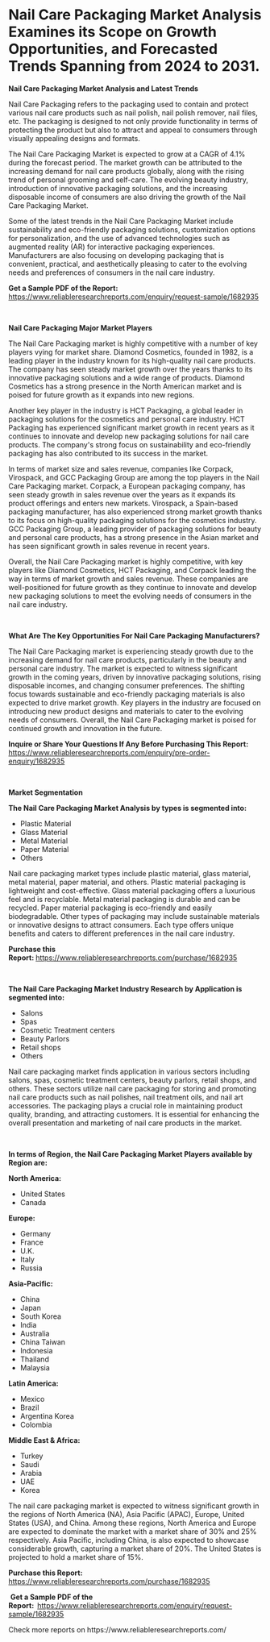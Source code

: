 <p><h1>Nail Care Packaging Market Analysis Examines its Scope on Growth Opportunities, and Forecasted Trends Spanning from 2024 to 2031.</h1></p><p><strong>Nail Care Packaging Market Analysis and Latest Trends</strong></p>
<p><p>Nail Care Packaging refers to the packaging used to contain and protect various nail care products such as nail polish, nail polish remover, nail files, etc. The packaging is designed to not only provide functionality in terms of protecting the product but also to attract and appeal to consumers through visually appealing designs and formats.</p><p>The Nail Care Packaging Market is expected to grow at a CAGR of 4.1% during the forecast period. The market growth can be attributed to the increasing demand for nail care products globally, along with the rising trend of personal grooming and self-care. The evolving beauty industry, introduction of innovative packaging solutions, and the increasing disposable income of consumers are also driving the growth of the Nail Care Packaging Market.</p><p>Some of the latest trends in the Nail Care Packaging Market include sustainability and eco-friendly packaging solutions, customization options for personalization, and the use of advanced technologies such as augmented reality (AR) for interactive packaging experiences. Manufacturers are also focusing on developing packaging that is convenient, practical, and aesthetically pleasing to cater to the evolving needs and preferences of consumers in the nail care industry.</p></p>
<p><strong>Get a Sample PDF of the Report:&nbsp;</strong> <a href="https://www.reliableresearchreports.com/enquiry/request-sample/1682935">https://www.reliableresearchreports.com/enquiry/request-sample/1682935</a></p>
<p>&nbsp;</p>
<p><strong>Nail Care Packaging Major Market Players</strong></p>
<p><p>The Nail Care Packaging market is highly competitive with a number of key players vying for market share. Diamond Cosmetics, founded in 1982, is a leading player in the industry known for its high-quality nail care products. The company has seen steady market growth over the years thanks to its innovative packaging solutions and a wide range of products. Diamond Cosmetics has a strong presence in the North American market and is poised for future growth as it expands into new regions.</p><p>Another key player in the industry is HCT Packaging, a global leader in packaging solutions for the cosmetics and personal care industry. HCT Packaging has experienced significant market growth in recent years as it continues to innovate and develop new packaging solutions for nail care products. The company's strong focus on sustainability and eco-friendly packaging has also contributed to its success in the market.</p><p>In terms of market size and sales revenue, companies like Corpack, Virospack, and GCC Packaging Group are among the top players in the Nail Care Packaging market. Corpack, a European packaging company, has seen steady growth in sales revenue over the years as it expands its product offerings and enters new markets. Virospack, a Spain-based packaging manufacturer, has also experienced strong market growth thanks to its focus on high-quality packaging solutions for the cosmetics industry. GCC Packaging Group, a leading provider of packaging solutions for beauty and personal care products, has a strong presence in the Asian market and has seen significant growth in sales revenue in recent years.</p><p>Overall, the Nail Care Packaging market is highly competitive, with key players like Diamond Cosmetics, HCT Packaging, and Corpack leading the way in terms of market growth and sales revenue. These companies are well-positioned for future growth as they continue to innovate and develop new packaging solutions to meet the evolving needs of consumers in the nail care industry.</p></p>
<p>&nbsp;</p>
<p><strong>What Are The Key Opportunities For Nail Care Packaging Manufacturers?</strong></p>
<p><p>The Nail Care Packaging market is experiencing steady growth due to the increasing demand for nail care products, particularly in the beauty and personal care industry. The market is expected to witness significant growth in the coming years, driven by innovative packaging solutions, rising disposable incomes, and changing consumer preferences. The shifting focus towards sustainable and eco-friendly packaging materials is also expected to drive market growth. Key players in the industry are focused on introducing new product designs and materials to cater to the evolving needs of consumers. Overall, the Nail Care Packaging market is poised for continued growth and innovation in the future.</p></p>
<p><strong>Inquire or Share Your Questions If Any Before Purchasing This Report:</strong> <a href="https://www.reliableresearchreports.com/enquiry/pre-order-enquiry/1682935">https://www.reliableresearchreports.com/enquiry/pre-order-enquiry/1682935</a></p>
<p>&nbsp;</p>
<p><strong>Market Segmentation</strong></p>
<p><strong>The Nail Care Packaging Market Analysis by types is segmented into:</strong></p>
<p><ul><li>Plastic Material</li><li>Glass Material</li><li>Metal Material</li><li>Paper Material</li><li>Others</li></ul></p>
<p><p>Nail care packaging market types include plastic material, glass material, metal material, paper material, and others. Plastic material packaging is lightweight and cost-effective. Glass material packaging offers a luxurious feel and is recyclable. Metal material packaging is durable and can be recycled. Paper material packaging is eco-friendly and easily biodegradable. Other types of packaging may include sustainable materials or innovative designs to attract consumers. Each type offers unique benefits and caters to different preferences in the nail care industry.</p></p>
<p><strong>Purchase this Report:&nbsp;</strong><a href="https://www.reliableresearchreports.com/purchase/1682935">https://www.reliableresearchreports.com/purchase/1682935</a></p>
<p>&nbsp;</p>
<p><strong>The Nail Care Packaging Market Industry Research by Application is segmented into:</strong></p>
<p><ul><li>Salons</li><li>Spas</li><li>Cosmetic Treatment centers</li><li>Beauty Parlors</li><li>Retail shops</li><li>Others</li></ul></p>
<p><p>Nail care packaging market finds application in various sectors including salons, spas, cosmetic treatment centers, beauty parlors, retail shops, and others. These sectors utilize nail care packaging for storing and promoting nail care products such as nail polishes, nail treatment oils, and nail art accessories. The packaging plays a crucial role in maintaining product quality, branding, and attracting customers. It is essential for enhancing the overall presentation and marketing of nail care products in the market.</p></p>
<p>&nbsp;</p>
<p><strong>In terms of Region, the Nail Care Packaging Market Players available by Region are:</strong></p>
<p>
    <p> <strong> North America: </strong>
        <ul>
            <li>United States</li>
            <li>Canada</li>
        </ul>
        </p> 
    <p> <strong> Europe: </strong>
        <ul>
            <li>Germany</li>
            <li>France</li>
            <li>U.K.</li>
            <li>Italy</li>
            <li>Russia</li>
        </ul>
        </p> 
    <p> <strong> Asia-Pacific: </strong>
        <ul>
            <li>China</li>
            <li>Japan</li>
            <li>South Korea</li>
            <li>India</li>
            <li>Australia</li>
            <li>China Taiwan</li>
            <li>Indonesia</li>
            <li>Thailand</li>
            <li>Malaysia</li>
        </ul>
        </p> 
    <p> <strong> Latin America: </strong>
        <ul>
            <li>Mexico</li>
            <li>Brazil</li>
            <li>Argentina Korea</li>
            <li>Colombia</li>
        </ul>
        </p> 
    <p> <strong> Middle East & Africa: </strong>
        <ul>
            <li>Turkey</li>
            <li>Saudi</li>
            <li>Arabia</li>
            <li>UAE</li>
            <li>Korea</li>
        </ul>
    </p>
    </p>
<p><p>The nail care packaging market is expected to witness significant growth in the regions of North America (NA), Asia Pacific (APAC), Europe, United States (USA), and China. Among these regions, North America and Europe are expected to dominate the market with a market share of 30% and 25% respectively. Asia Pacific, including China, is also expected to showcase considerable growth, capturing a market share of 20%. The United States is projected to hold a market share of 15%.</p></p>
<p><strong>Purchase this Report: </strong><a href="https://www.reliableresearchreports.com/purchase/1682935">https://www.reliableresearchreports.com/purchase/1682935</a></p>
<p>&nbsp;<strong>Get a Sample PDF of the Report:&nbsp;&nbsp;</strong><a href="https://www.reliableresearchreports.com/enquiry/request-sample/1682935">https://www.reliableresearchreports.com/enquiry/request-sample/1682935</a></p>
<p><strong></strong></p>
<p>Check more reports on https://www.reliableresearchreports.com/</p>